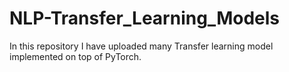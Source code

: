 # NLP-Transfer_Learning_Models
In this repository I have uploaded many Transfer learning model implemented on top of PyTorch. 
